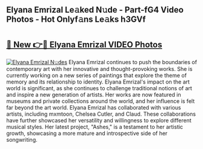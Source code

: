 ## Elyana Emrizal Le𝚊ked N𝚞de - Part-fG4 Video Photos - Hot Onlyf𝚊ns Le𝚊ks h3GVf

# <h2><a href="http://ac11223.deff.icu/?id=Elyana+Emrizal">🔗 New 👉🔴 Elyana Emrizal VIDEO Photos</a></h2>

[![Elyana Emrizal N𝚞des](https://i.imgur.com/rIISA9y.gif)](http://ac11223.deff.icu/?id=Elyana+Emrizal)
Elyana Emrizal continues to push the boundaries of contemporary art with her innovative and thought-provoking works. She is currently working on a new series of paintings that explore the theme of memory and its relationship to identity. Elyana Emrizal's impact on the art world is significant, as she continues to challenge traditional notions of art and inspire a new generation of artists. Her works are now featured in museums and private collections around the world, and her influence is felt far beyond the art world. Elyana Emrizal has collaborated with various artists, including mxmtoon, Chelsea Cutler, and Claud. These collaborations have further showcased her versatility and willingness to explore different musical styles. Her latest project, "Ashes," is a testament to her artistic growth, showcasing a more mature and introspective side of her songwriting.
